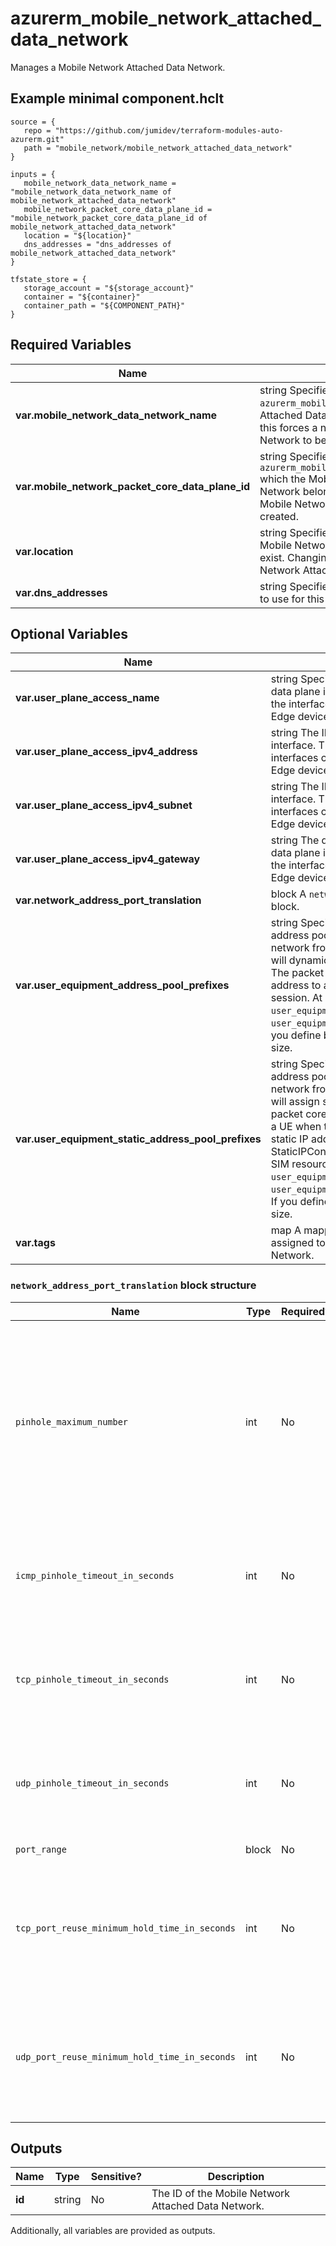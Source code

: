 # azurerm_mobile_network_attached_data_network

Manages a Mobile Network Attached Data Network.

## Example minimal component.hclt

```hcl
source = {
   repo = "https://github.com/jumidev/terraform-modules-auto-azurerm.git" 
   path = "mobile_network/mobile_network_attached_data_network" 
}

inputs = {
   mobile_network_data_network_name = "mobile_network_data_network_name of mobile_network_attached_data_network" 
   mobile_network_packet_core_data_plane_id = "mobile_network_packet_core_data_plane_id of mobile_network_attached_data_network" 
   location = "${location}" 
   dns_addresses = "dns_addresses of mobile_network_attached_data_network" 
}

tfstate_store = {
   storage_account = "${storage_account}" 
   container = "${container}" 
   container_path = "${COMPONENT_PATH}" 
}

```

## Required Variables

| Name | Type |  Description |
| ---- | --------- |  ----------- |
| **var.mobile_network_data_network_name** | string  Specifies the name of the `azurerm_mobile_network_data_network` which the Attached Data Network belongs to, Changing this forces a new Mobile Network Attached Data Network to be created. | 
| **var.mobile_network_packet_core_data_plane_id** | string  Specifies the ID of the `azurerm_mobile_network_packet_core_data_plane` which the Mobile Network Attached Data Network belongs to. Changing this forces a new Mobile Network Attached Data Network to be created. | 
| **var.location** | string  Specifies the Azure Region where the Mobile Network Attached Data Network should exist. Changing this forces a new Mobile Network Attached Data Network to be created. | 
| **var.dns_addresses** | string  Specifies the DNS servers to signal to UEs to use for this attached data network. | 

## Optional Variables

| Name | Type |  Description |
| ---- | --------- |  ----------- |
| **var.user_plane_access_name** | string  Specifies the logical name for the user data plane interface. This should match one of the interfaces configured on your Azure Stack Edge device. | 
| **var.user_plane_access_ipv4_address** | string  The IPv4 address for the user data plane interface. This should match one of the interfaces configured on your Azure Stack Edge device. | 
| **var.user_plane_access_ipv4_subnet** | string  The IPv4 subnet for the user data plane interface. This should match one of the interfaces configured on your Azure Stack Edge device. | 
| **var.user_plane_access_ipv4_gateway** | string  The default IPv4 gateway for the user data plane interface. This should match one of the interfaces configured on your Azure Stack Edge device. | 
| **var.network_address_port_translation** | block  A `network_address_port_translation` block. | 
| **var.user_equipment_address_pool_prefixes** | string  Specifies the user equipment (UE) address pool prefixes for the attached data network from which the packet core instance will dynamically assign IP addresses to UEs. The packet core instance assigns an IP address to a UE when the UE sets up a PDU session. At least one of `user_equipment_address_pool_prefixes` and `user_equipment_static_address_pool_prefix`. If you define both, they must be of the same size. | 
| **var.user_equipment_static_address_pool_prefixes** | string  Specifies the user equipment (UE) address pool prefixes for the attached data network from which the packet core instance will assign static IP addresses to UEs. The packet core instance assigns an IP address to a UE when the UE sets up a PDU session. The static IP address for a specific UE is set in StaticIPConfiguration on the corresponding SIM resource. At least one of `user_equipment_address_pool_prefix` and `user_equipment_static_address_pool_prefixes`. If you define both, they must be of the same size. | 
| **var.tags** | map  A mapping of tags which should be assigned to the Mobile Network Attached Data Network. | 

### `network_address_port_translation` block structure

| Name | Type | Required? | Default | Description |
| ---- | ---- | --------- | ------- | ----------- |
| `pinhole_maximum_number` | int | No | - | Maximum number of UDP and TCP pinholes that can be open simultaneously on the core interface. For 5G networks, this is the N6 interface. For 4G networks, this is the SGi interface. Must be between 1 and 65536. |
| `icmp_pinhole_timeout_in_seconds` | int | No | 180 | Pinhole timeout for ICMP pinholes in seconds. Must between '1' to '180', Default to '180'. |
| `tcp_pinhole_timeout_in_seconds` | int | No | 180 | Pinhole timeout for TCP pinholes in seconds. Must between '1' to '180', Default to '180'. |
| `udp_pinhole_timeout_in_seconds` | int | No | 180 | Pinhole timeout for UDP pinholes in seconds. Must between '1' to '180', Default to '180'. |
| `port_range` | block | No | - | A 'port_range' block. |
| `tcp_port_reuse_minimum_hold_time_in_seconds` | int | No | 120 | Minimum time in seconds that will pass before a TCP port that was used by a closed pinhole can be reused. Defaults to '120'. |
| `udp_port_reuse_minimum_hold_time_in_seconds` | int | No | 60 | Minimum time in seconds that will pass before a UDP port that was used by a closed pinhole can be reused. Defaults to '60'. |



## Outputs

| Name | Type | Sensitive? | Description |
| ---- | ---- | --------- | --------- |
| **id** | string | No  | The ID of the Mobile Network Attached Data Network. | 

Additionally, all variables are provided as outputs.
